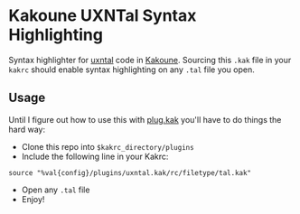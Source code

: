 # Kakoune UXNTal Syntax Highlighting

Syntax highlighter for [uxntal](https://wiki.xxiivv.com/site/uxntal.html) code in [Kakoune](kakoune.org). Sourcing this `.kak` file in your `kakrc` should enable syntax highlighting on any `.tal` file you open.

## Usage
Until I figure out how to use this with [plug.kak](https://github.com/andreyorst/plug.kak) you'll have to do things the hard way:

- Clone this repo into `$kakrc_directory/plugins`
- Include the following line in your Kakrc:
```
source "%val{config}/plugins/uxntal.kak/rc/filetype/tal.kak"
```
- Open any `.tal` file
- Enjoy!
